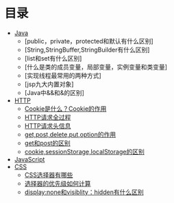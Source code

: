 # 目录
* [Java](https://github.com/BenjaminXi/Java-study-road/blob/master/Java.md)
	* [public，private，protected和默认有什么区别]
	* [String,StringBuffer,StringBuilder有什么区别]
	* [list和set有什么区别]
	* [什么是类的成员变量，局部变量，实例变量和类变量]
	* [实现线程最常用的两种方式]
	* [jsp九大内置对象]
	* [Java中&&和&的区别]
* [HTTP](https://github.com/BenjaminXi/Java-study-road/blob/master/HTTP.md)
	* [Cookie是什么？Cookie的作用](https://github.com/BenjaminXi/Java-study-road/blob/master/HTTP.md#cookie)
	* [HTTP请求全过程](https://github.com/BenjaminXi/Java-study-road/blob/master/HTTP.md#HTTP请求)
	* [HTTP请求头信息](https://github.com/BenjaminXi/Java-study-road/blob/master/HTTP.md#HTTP请求头信息)
	* [get,post,delete,put,option的作用](https://github.com/BenjaminXi/Java-study-road/blob/master/HTTP.md#get,post,delete,put,option的作用)
	* [get和post的区别](https://github.com/BenjaminXi/Java-study-road/blob/master/HTTP.md#get和post的区别)
	* [cookie,sessionStorage,localStorage的区别](https://github.com/BenjaminXi/Java-study-road/blob/master/HTTP.md#cookie&sessionStorage&localStorage的区别)
* [JavaScript](https://github.com/BenjaminXi/Java-study-road/blob/master/JavaScript.md)
* [CSS](https://github.com/BenjaminXi/Java-study-road/blob/master/JavaScript.md)
	* [CSS选择器有哪些](https://github.com/BenjaminXi/Java-study-road/edit/master/CSS.md#选择器)
	* [选择器的优先级如何计算](https://github.com/BenjaminXi/Java-study-road/edit/master/CSS.md#优先级)
	* [display:none和visiblity：hidden有什么区别](https://github.com/BenjaminXi/Java-study-road/edit/master/CSS.md#display&visiblity)


